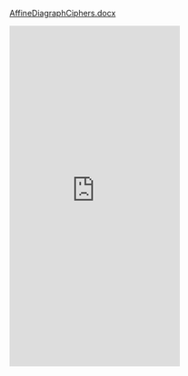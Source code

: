 [AffineDiagraphCiphers.docx](https://github.com/tuckeryazdani/MyWebsite/files/7823996/AffineDiagraphCiphers.docx)

<iframe src='https://view.officeapps.live.com/op/embed.aspx?src="https://github.com/tuckeryazdani/MyWebsite/files/7824045/Senior.Project.pdf" width='100%' height='600px' frameborder='0'>

